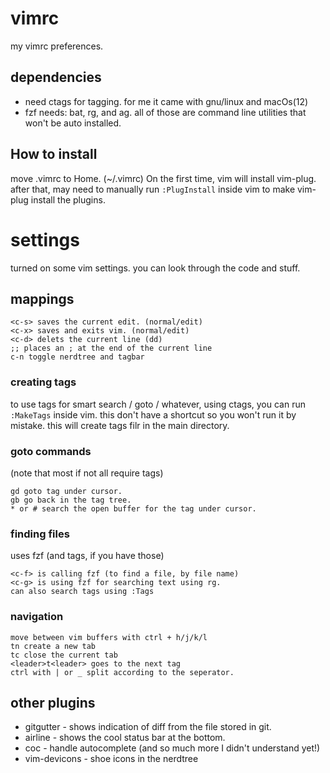 # vimrc
my vimrc preferences.

## dependencies
* need ctags for tagging. for me it came with gnu/linux and macOs(12)
* fzf needs: bat, rg, and ag. 
all of those are command line utilities that won't be auto installed.

## How to install
move .vimrc to Home. (~/.vimrc)
On the first time, vim will install vim-plug. after that, may need to manually run ```:PlugInstall``` inside vim to make vim-plug install the plugins.

# settings
turned on some vim settings. you can look through the code and stuff.

## mappings

```
<c-s> saves the current edit. (normal/edit)
<c-x> saves and exits vim. (normal/edit)
<c-d> delets the current line (dd)
;; places an ; at the end of the current line
c-n toggle nerdtree and tagbar
```

### creating tags
to use tags for smart search / goto / whatever, using ctags, you can run ```:MakeTags``` inside vim. this don't have a shortcut so you won't run it by mistake.
this will create tags filr in the main directory.

### goto commands
(note that most if not all require tags)
```
gd goto tag under cursor.
gb go back in the tag tree.
* or # search the open buffer for the tag under cursor.
```

### finding files
uses fzf (and tags, if you have those)
```
<c-f> is calling fzf (to find a file, by file name)
<c-g> is using fzf for searching text using rg.
can also search tags using :Tags
```

### navigation
```
move between vim buffers with ctrl + h/j/k/l
tn create a new tab
tc close the current tab
<leader>t<leader> goes to the next tag
ctrl with | or _ split according to the seperator.
```

## other plugins
* gitgutter - shows indication of diff from the file stored in git.
* airline - shows the cool status bar at the bottom.
* coc - handle autocomplete (and so much more I didn't understand yet!)
* vim-devicons - shoe icons in the nerdtree

